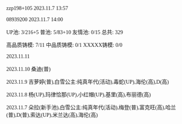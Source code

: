 <font face="Fira Code">

zzp198+105 2023.11.7 13:57

08939200 2023.11.7 14:00

UP池: 3/216+5  普池: 5/83+10  友情池: 0/15  总共: 329

高品质铸模: 7/11  中品质铸模: 0/1  XXXXX铸模: 0/0

2023.11.11 

2023.11.10 桑迪(普)

2023.11.9 吉萝婷(普),白雪公主:纯真年代(活动),毒蛇(UP),海伦(高),D(高)

2023.11.8 杨(UP),玛律恰那(UP),小红帽(UP),基里(高),布丽德(高)

2023.11.7 朵拉(新手池),白雪公主:纯真年代(活动),梅登(普),富克旺(高),哈兰(普),D(普),索达(UP),米兰达(高),海伦(高)

</font>
